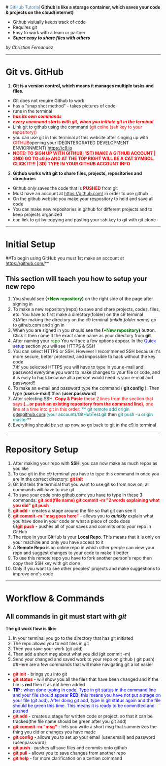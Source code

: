 #<span style="color:steelblue"> GitHub Tutorial </span>
**Github is like a storage container, which saves your code & projects on the cloud(internet)**  

* Github visiually keeps track of code 
* Requires git
* Easy to work with a team or partner 
*  **_Super easy to share files with others_** 

_by Christian Fernandez_

---
# Git vs. GitHub
1. **Git is a version control, which means it manages multiple tasks and files.**  
  * Git does not require Github to work
  * has a "snap shot method" - takes pictures of code
  * runs in the terminal
  * **<span style="color:red">_has its own commands_ </span>**
  * **<span style="color:red"> _every command starts with git, when you initiate git in the terminal_ </span>**
  * Link git to github using the command <span style="color:red">(git colne (ssh key to your repository))</span>
  * you can use git in this terminal at this website after singing up with <span style="color:red">GITHUB</span>opening your IDE(INTERGRATED DEVELOPMENT ENVIORNMENT) https://c9.io
  * **<span style="color:red">NOTE: TO SIGN UP WITH GITHUB; 1ST) MAKE A GITHUB ACCOUNT | 2ND) GO TO c9.io AND AT THE TOP RIGHT WILL BE A CAT SYMBOL. CLICK IT!!!   | 3D) TYPE IN YOUR GITHUB ACCOUNT INFO</span>**
  
 
2. **Github works with git to share files, projects, repositories and directories**  
  * Github only saves the code that is **<span style="color:red">PUSHED</span>** from git
  * Must have an account at https://github.com/ in order to use github 
  * On the github website you make your respository to hold and save all code 
  * You can make new repositories in github for different projects and to keep projects organized
  * can link to git by copying and pasting your ssh key to git with git clone 
  

---
# Initial Setup
##To begin using GitHub you must 1st make an account at https://github.com/**  
## This section will teach you how to setup your new repo
1) You should see **(<span style = "color:green">+New repository</span>)** on the right side of the page after signing in  
2) To make a new repository(repo) to save and share projects, codes, files, etc: You have to first make a directory(folder) on the c9 terminal  
3)After making the directory on the c9 terminal _(mkdir folder name)_  go to github.com and sign in  
4) When you are signed in you should see the **(<span style = "color:green">+New repository</span>)** button. Click it then name it the exact same name as your directory from **git**  
5) After naming your <span style ="color:green">repo</span> You will see a few options appear. In the <span style="color:blue"> Quick setup</span> section you will see HTTPS & SSH  
6) You can select HTTPS or SSH.  However I recommened SSH because it's more secure, better protected, and impossible to hack without the key code  
7)If you selected HTTPS you will have to type in your e-mail and password everytime you want to make changes to your file or code, and it is easy to hack because all a person would need is your e-mail and password!!  
8)  To make an e-mail and password type the command ( **git config** ). Then type (**user.e-mail**) then (**user.password**)  
9) After selecting SSH. <span style="color:red">**Copy & Paste** these 2 lines from the section that says **(…or push an existing repository from the command line)**, one line at a time into git in this order:</span> <span style="color:teal">** git remote add origin git@github.com:(your account)/GitHubTest.git</span> then <span style="color:teal">git push -u origin master</span>**  
10) Everything should be set up now so go back to git in the c9.io terminal






---
# Repository Setup

1) After making your repo with **SSH**, you can now make as much repos as you like  
2) To use git in the c9 terminal you have to type this command in once you are in the correct directory: <span style="color:red"> **git init**</span>
3) Git Init tells the terminal that you want to use git so from now on, all commands will have to use git  
3) To save your code onto github.com: you have to type in these 3 commands: <span style="color:red"> **git add(file name) git commit -m "2 words explaining what you did" git push**</span>  
4) <span style="color:red">**git add**</span> - creates a stage around the file so that git can see it  
5) <span style="color:red">**git commit -m "msg goes here"**</span> - allows you to **_quickly_** explain what you have done in your code or what a piece of code does  
6)<span style="color:red">**git push**</span> - pushes all of your saves and commits onto your repo in GitHub  
7) The repo in your GitHub is your **Local Repo**. This means that it is only on your machine and only you have access to it  
8) A **Remote Repo** is an online repo in which other people can view your repo and suggest changes to your ocde to make it better  
9) To use this remote repo you have to fork another person's repo then copy their SSH key with git clone  
10) Only if you want to see other peoples' projects and make suggestions to improve one's code






---
# Workflow & Commands
## All commands in git must start with _git_  
**The git work flow is like:**  
1) In your terminal you go to the directory that has git initiated  
2) The repo allows you to edit files in git  
3) Then you save your work (git add)  
4) Then add a short msg about what you did (git commit -m)  
5) Send your changed and saved work to your repo on github ( git push)  
##Here are a few commands that will make navigating git a lot easier  
* <span style = "color:red">**git init**</span> - brings you into git  
* <span style = "color:red">**git status**</span> - will show you all the files that have been changed and if the file is **red** then it as not been added
* <span style="color:blue">**TIP** : when done typing in code. Type in git status in the command line and your file should appear **RED**, this means you have not put a stage on your file (git add). After doing git add, type in git status again and the file should be green this time. This means it is ready to be committed and pushed  </span>
* <span style = "color:red">**git add**</span> - creates a stage for written code or project, so that it can be tracked(the file name should be green after you git add)  
* <span style = "color:red">**git commit -m "msg"**</span> - lets you write a short msg that summerizes the thing you did or changes you have made  
* <span style = "color:red">**git config**</span> - allows you to set up your email (user.email) and password (user.password)  
* <span style = "color:red">**git push**</span> - pushes all save files and commits onto github  
* <span style = "color:red">**git pull**</span> - allows you to save changes from another repo  
* <span style = "color:red">**git help**</span> - for more clarification on a certian command 


